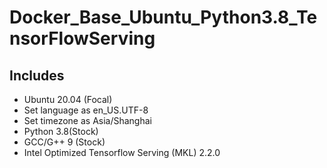 # Docker_Base_Ubuntu_Python3.8_TensorFlowServing

## Includes

- Ubuntu 20.04 (Focal)
- Set language as en_US.UTF-8
- Set timezone as Asia/Shanghai
- Python 3.8(Stock)
- GCC/G++ 9 (Stock)
- Intel Optimized Tensorflow Serving (MKL) 2.2.0
